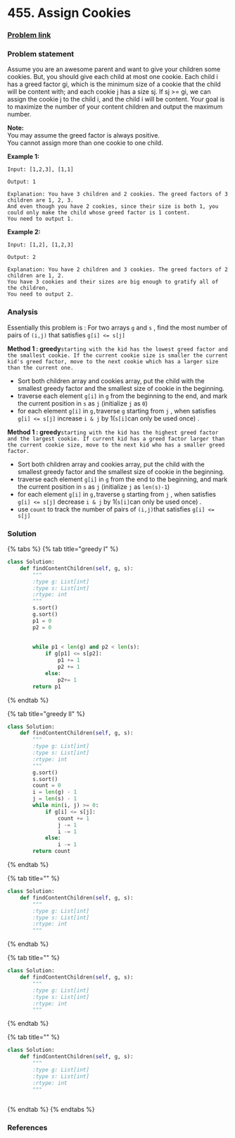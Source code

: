 # 455. Assign Cookies

### [Problem link](https://leetcode.com/problems/assign-cookies/)

### Problem statement

Assume you are an awesome parent and want to give your children some cookies. But, you should give each child at most one cookie. Each child i has a greed factor gi, which is the minimum size of a cookie that the child will be content with; and each cookie j has a size sj. If sj &gt;= gi, we can assign the cookie j to the child i, and the child i will be content. Your goal is to maximize the number of your content children and output the maximum number.

**Note:**  
You may assume the greed factor is always positive.  
You cannot assign more than one cookie to one child.

**Example 1:**

```text
Input: [1,2,3], [1,1]

Output: 1

Explanation: You have 3 children and 2 cookies. The greed factors of 3 children are 1, 2, 3. 
And even though you have 2 cookies, since their size is both 1, you could only make the child whose greed factor is 1 content.
You need to output 1.
```

**Example 2:**

```text
Input: [1,2], [1,2,3]

Output: 2

Explanation: You have 2 children and 3 cookies. The greed factors of 2 children are 1, 2. 
You have 3 cookies and their sizes are big enough to gratify all of the children, 
You need to output 2.
```

### Analysis

Essentially this problem is : For two arrays `g` and `s` , find the most number of pairs of `(i,j)` that satisfies `g[i] <= s[j]`

**Method 1 : greedy**`starting with the kid has the lowest greed factor and the smallest cookie. If the current cookie size is smaller the current kid's greed factor, move to the next cookie which has a larger size than the current one.`

* Sort both children array and cookies array, put the child with the smallest greedy factor and the smallest size of cookie in the beginning.
* traverse each element `g[i]` in `g` from the beginning to the end, and mark the current position in `s` as `j` \(initialize `j` as `0`\)
* for each element `g[i]` in `g,`traverse `g`  starting from `j` , when satisfies `g[i] <= s[j]`  increase `i & j` by 1\(`s[i]`can only be used once\) .

**Method 1 : greedy**`starting with the kid has the highest greed factor and the largest cookie. If current kid has a greed factor larger than the current cookie size, move to the next kid who has a smaller greed factor.`

* Sort both children array and cookies array, put the child with the smallest greedy factor and the smallest size of cookie in the beginning.
* traverse each element `g[i]` in `g` from the end to the beginning, and mark the current position in `s` as `j` \(initialize `j` as `len(s)-1`\)
* for each element `g[i]` in `g,`traverse `g`  starting from `j` , when satisfies `g[i] <= s[j]`  decrease `i & j` by 1\(`s[i]`can only be used once\) . 
* use `count` to track the number of pairs of `(i,j)`that satisfies `g[i] <= s[j]`

### Solution

{% tabs %}
{% tab title="greedy I" %}
```python
class Solution:
    def findContentChildren(self, g, s):
        """
        :type g: List[int]
        :type s: List[int]
        :rtype: int
        """
        s.sort()
        g.sort()
        p1 = 0
        p2 = 0
        
        
        while p1 < len(g) and p2 < len(s):
            if g[p1] <= s[p2]:
                p1 += 1
                p2 += 1
            else:
                p2+= 1
        return p1
```
{% endtab %}

{% tab title="greedy II" %}
```python
class Solution:
    def findContentChildren(self, g, s):
        """
        :type g: List[int]
        :type s: List[int]
        :rtype: int
        """
        g.sort()
        s.sort()
        count = 0
        i = len(g) - 1
        j = len(s) - 1
        while min(i, j) >= 0:
            if g[i] <= s[j]:
                count += 1
                j -= 1
                i -= 1
            else:
                i -= 1
        return count  
```
{% endtab %}

{% tab title="" %}
```python
class Solution:
    def findContentChildren(self, g, s):
        """
        :type g: List[int]
        :type s: List[int]
        :rtype: int
        """
```
{% endtab %}

{% tab title="" %}
```python
class Solution:
    def findContentChildren(self, g, s):
        """
        :type g: List[int]
        :type s: List[int]
        :rtype: int
        """
```
{% endtab %}

{% tab title="" %}
```python
class Solution:
    def findContentChildren(self, g, s):
        """
        :type g: List[int]
        :type s: List[int]
        :rtype: int
        """
        
```
{% endtab %}
{% endtabs %}

### References

